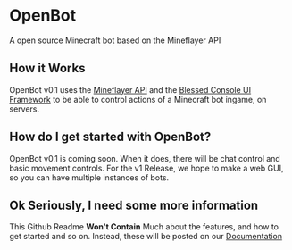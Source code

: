 # OpenBot
A open source Minecraft bot based on the Mineflayer API

## How it Works
OpenBot v0.1 uses the [Mineflayer API](https://github.com/PrismarineJS/mineflayer) and the [Blessed Console UI Framework](https://github.com/chjj/blessed) to be able to control actions of a Minecraft bot ingame, on servers.

## How do I get started with OpenBot?
OpenBot v0.1 is coming soon. When it does, there will be chat control and basic movement controls. For the v1 Release, we hope to make a web GUI, so you can have multiple instances of bots.

## Ok Seriously, I need some more information
This Github Readme **Won't Contain** Much about the features, and how to get started and so on. Instead, these will be posted on our [Documentation](https://docs.openbot.cf)

